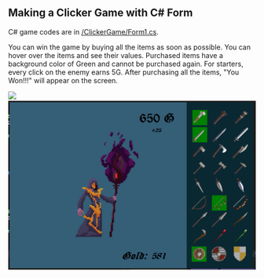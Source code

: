 ## Making a Clicker Game with C# Form
C# game codes are in [/ClickerGame/Form1.cs](https://github.com/AtakanTurgut/ClickerGameCSForm/blob/main/ClickerGame/Form1.cs).

You can win the game by buying all the items as soon as possible.
You can hover over the items and see their values.
Purchased items have a background color of Green and cannot be purchased again.
For starters, every click on the enemy earns 5G.
After purchasing all the items, "You Won!!!" will appear on the screen.

![](/pictures/gifClickerGame.gif)
![](/pictures/ClickerGameSS.PNG)